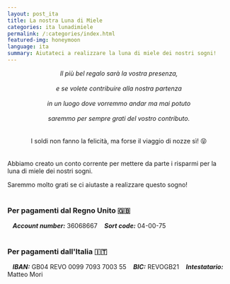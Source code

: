 ```yaml
---
layout: post_ita
title: La nostra Luna di Miele
categories: ita lunadimiele
permalink: /:categories/index.html
featured-img: honeymoon
language: ita
summary: Aiutateci a realizzare la luna di miele dei nostri sogni!
---
```


<html>
<body>
<center><i>Il più bel regalo sarà la vostra presenza,</i></center>
<br> 
<center><i>e se volete contribuire alla nostra partenza</i></center>
<br> 
<center><i>in un luogo dove vorremmo andar ma mai potuto</i></center>
<br> 
<center><i>saremmo per sempre grati del vostro contributo.</i></center>
<br> 
<br> 
<center>I soldi non fanno la felicità, ma forse il viaggio di nozze sì! 😝</center> 
</body>
</html>
<br> 
<br> 
Abbiamo creato un conto corrente per mettere da parte i risparmi per la luna di miele dei nostri sogni.

Saremmo molto grati se ci aiutaste a realizzare questo sogno!
<br> 
<br>

### Per pagamenti dal Regno Unito 🇬🇧
   &nbsp;&nbsp; ***Account number:*** 36068667
   &nbsp;&nbsp; ***Sort code:*** 04-00-75
<br> 
<br> 

### Per pagamenti dall'Italia 🇮🇹
   &nbsp;&nbsp; ***IBAN:*** GB04 REVO 0099 7093 7003 55
   &nbsp;&nbsp; ***BIC:*** REVOGB21
   &nbsp;&nbsp; ***Intestatario:*** Matteo Mori















